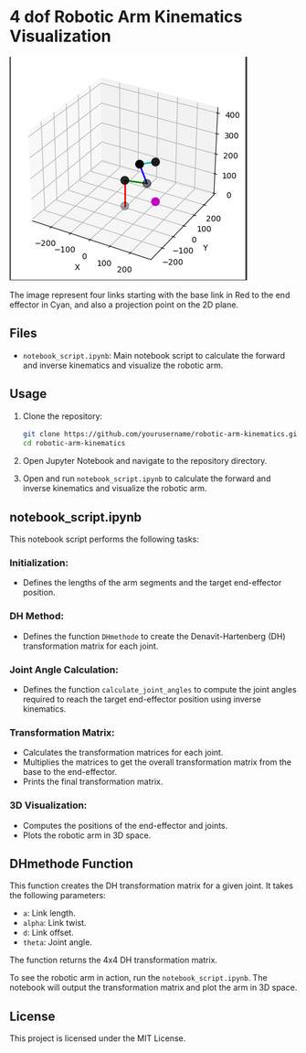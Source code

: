 # 4 dof Robotic Arm Kinematics Visualization


  ![Robotic Arm](notebook_img.png)

The image represent four links starting with the base link in Red to the end effector in Cyan, and also a projection point on the 2D plane.



## Files

- `notebook_script.ipynb`: Main notebook script to calculate the forward and inverse kinematics and visualize the robotic arm.


## Usage

1. Clone the repository:
    ```bash
    git clone https://github.com/yourusername/robotic-arm-kinematics.git
    cd robotic-arm-kinematics
    ```

2. Open Jupyter Notebook and navigate to the repository directory.

3. Open and run `notebook_script.ipynb` to calculate the forward and inverse kinematics and visualize the robotic arm.

## notebook_script.ipynb

This notebook script performs the following tasks:

### Initialization:
- Defines the lengths of the arm segments and the target end-effector position.

### DH Method:
- Defines the function `DHmethode` to create the Denavit-Hartenberg (DH) transformation matrix for each joint.

### Joint Angle Calculation:
- Defines the function `calculate_joint_angles` to compute the joint angles required to reach the target end-effector position using inverse kinematics.

### Transformation Matrix:
- Calculates the transformation matrices for each joint.
- Multiplies the matrices to get the overall transformation matrix from the base to the end-effector.
- Prints the final transformation matrix.

### 3D Visualization:
- Computes the positions of the end-effector and joints.
- Plots the robotic arm in 3D space.

## DHmethode Function

This function creates the DH transformation matrix for a given joint. It takes the following parameters:

- `a`: Link length.
- `alpha`: Link twist.
- `d`: Link offset.
- `theta`: Joint angle.

The function returns the 4x4 DH transformation matrix.

To see the robotic arm in action, run the `notebook_script.ipynb`. The notebook will output the transformation matrix and plot the arm in 3D space.

## License

This project is licensed under the MIT License.
